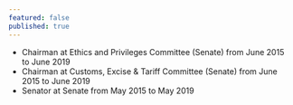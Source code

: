 ```yaml
---
featured: false
published: true
---
```

* Chairman at Ethics and Privileges Committee (Senate) from June 2015 to June 2019
* Chairman at Customs, Excise & Tariff Committee (Senate) from June 2015 to June 2019
* Senator at Senate from May 2015 to May 2019


